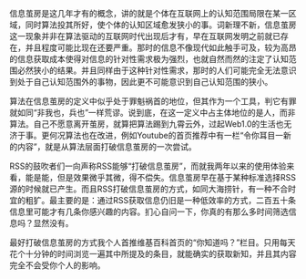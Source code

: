 ​	信息茧房是这几年才有的概念，讲的就是个体在互联网上的认知范围局限在某一区域，同时算法投其所好，使个体的认知区域愈发狭小的事。词新理不新，信息茧房这一现象并非在算法驱动的互联网时代出现后才有，早在互联网发明之前就已存在，并且程度可能比现在还要严重。那时的信息不像现代如此触手可及，较为高昂的信息获取成本使得对信息的针对性需求极为强烈，也就自然而然的注定了认知范围必然狭小的结果。并且同样由于这种针对性需求，那时的人们可能完全无法意识到处于自己认知范围外的事物，因此更不可能意识到自己认知范围的狭小。

​	算法在信息茧房的定义中似乎处于罪魁祸首的地位，但其作为一个工具，判它有罪就如同“非我也，兵也”一样荒谬。说到底，在这一定义中占主体地位的是人，而非算法。自己不愿意离开茧房，就算把算法踢到九霄云外，过起Web1.0的生活也无济于事。更何况算法也在改进，例如Youtube的首页推荐中有一栏“令你耳目一新的内容”，就是从算法层面打破信息茧房的一次尝试。

​	RSS的鼓吹者们一向声称RSS能够“打破信息茧房”，而就我两年以来的使用体验来看，能是能，但是效果微乎其微，得不偿失。信息茧房早在基于某种标准选择RSS源的时候就已产生。而且RSS打破信息茧房的方式，如同大海捞针，有一种不合时宜的粗犷。最主要的是：通过RSS获取信息仍旧是一种低效率的方式，二百五十条信息里可能才有几条你感兴趣的内容。扪心自问一下，你真的有那么多时间筛选信息吗？显然没有。

​	最好打破信息茧房的方式我个人首推维基百科首页的“你知道吗？”栏目。只用每天花个十分钟的时间浏览一遍其中所提及的条目，就能确实的获取新知，并且其内容完全不会受你个人的影响。